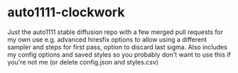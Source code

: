 # auto1111-clockwork
Just the auto1111 stable diffusion repo with a few merged pull requests for my own use e.g. advanced hiresfix options to allow using a different sampler and steps for first pass, option to discard last sigma. Also includes my config options and saved styles so you probably don't want to use this if you're not me (or delete config.json and styles.csv)
